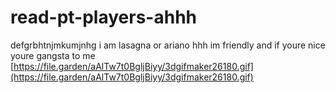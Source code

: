 # read-pt-players-ahhh
defgrbhtnjmkumjnhg
i am lasagna or ariano hhh im friendly and if youre nice youre gangsta to me
[https://file.garden/aAlTw7t0BgljBiyy/3dgifmaker26180.gif](https://file.garden/aAlTw7t0BgljBiyy/3dgifmaker26180.gif)
